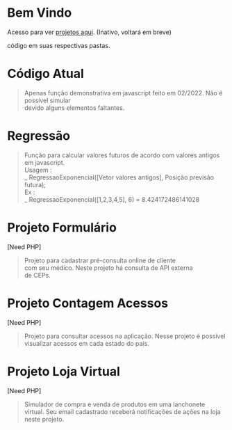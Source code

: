 Bem Vindo
============================================================================
Acesso para ver [projetos aqui](https://repositoriooiler.com.br/). (Inativo, voltará em breve)

código em suas respectivas pastas.

Código Atual
============================================================================
> Apenas função demonstrativa em javascript feito em 02/2022. Não é possível simular  
devido alguns elementos faltantes.

Regressão
============================================================================
> Função para calcular valores futuros de acordo com valores antigos em javascript.  
> Usagem :  
_ RegressaoExponencial([Vetor valores antigos], Posição previsão futura);  
> Ex :  
_ RegressaoExponencial([1,2,3,4,5], 6) = 8.424172486141028

Projeto Formulário
============================================================================
[Need PHP]
> Projeto para cadastrar pré-consulta online de cliente  
com seu  médico.  Neste  projeto há consulta de API  externa  
de CEPs.  

Projeto Contagem Acessos
============================================================================
[Need PHP]
> Projeto para consultar acessos na aplicação. Nesse projeto é possível   
visualizar acessos em cada estado do país.  

Projeto Loja Virtual
============================================================================
[Need PHP]
> Simulador de compra e venda de produtos em uma lanchonete  
virtual. Seu email cadastrado receberá notificações de ações na loja  
neste projeto.







